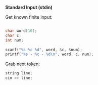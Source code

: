 **Standard Input (stdin)**

Get known finite input:

``` c++

char word[10];
char c;
int num;
 
scanf("%s %c %d", word, &c, &num);
printf("%s - %c - %d\n", word, c, num);
```

Grab next token:
``` c++
string line;
cin >> line;
```
